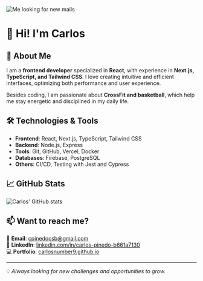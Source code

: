 ![Me looking for new mails](https://64.media.tumblr.com/d3a31666623cf1599b09505e4191c712/tumblr_mlbi1ja9fn1r1mkubo1_500.gifv)


# 👋 Hi! I'm Carlos

## 🚀 About Me
I am a **frontend developer** specialized in **React**, with experience in **Next.js, TypeScript, and Tailwind CSS**. I love creating intuitive and efficient interfaces, optimizing both performance and user experience.

Besides coding, I am passionate about **CrossFit and basketball**, which help me stay energetic and disciplined in my daily life.

## 🛠️ Technologies & Tools
- **Frontend**: React, Next.js, TypeScript, Tailwind CSS
- **Backend**: Node.js, Express
- **Tools**: Git, GitHub, Vercel, Docker
- **Databases**: Firebase, PostgreSQL
- **Others**: CI/CD, Testing with Jest and Cypress

## 📈 GitHub Stats
![Carlos' GitHub stats](https://github-readme-stats.vercel.app/api?username=your-username&show_icons=true&theme=tokyonight)

## 📫 Want to reach me?
📧 **Email**: [cpinedocsb@gmail.com](mailto:cpinedocsb@gmail.com)  
💼 **LinkedIn**: [linkedin.com/in/carlos-pinedo-b661a7130](https://www.linkedin.com/in/carlos-pinedo-b661a7130/)  
💻 **Portfolio**: [carlosnumber9.github.io](https://carlosnumber9.github.io)

---
💡 *Always looking for new challenges and opportunities to grow.*
